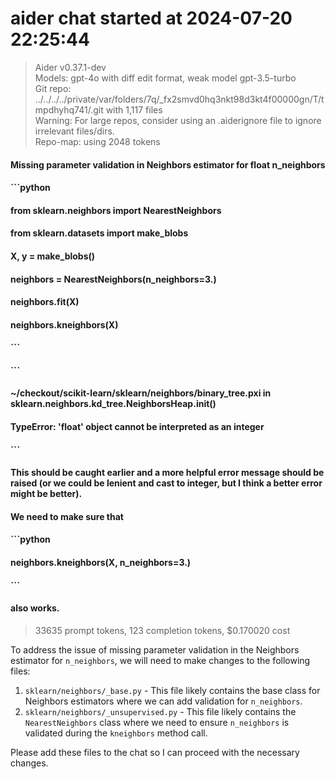 
# aider chat started at 2024-07-20 22:25:44

> Aider v0.37.1-dev  
> Models: gpt-4o with diff edit format, weak model gpt-3.5-turbo  
> Git repo: ../../../../private/var/folders/7q/_fx2smvd0hq3nkt98d3kt4f00000gn/T/tmpdhyhq741/.git with 1,117 files  
> Warning: For large repos, consider using an .aiderignore file to ignore irrelevant files/dirs.  
> Repo-map: using 2048 tokens  

#### Missing parameter validation in Neighbors estimator for float n_neighbors  
#### ```python  
#### from sklearn.neighbors import NearestNeighbors  
#### from sklearn.datasets import make_blobs  
#### X, y = make_blobs()  
#### neighbors = NearestNeighbors(n_neighbors=3.)  
#### neighbors.fit(X)  
#### neighbors.kneighbors(X)  
#### ```  
#### ```  
#### ~/checkout/scikit-learn/sklearn/neighbors/binary_tree.pxi in sklearn.neighbors.kd_tree.NeighborsHeap.__init__()  
####   
#### TypeError: 'float' object cannot be interpreted as an integer  
#### ```  
#### This should be caught earlier and a more helpful error message should be raised (or we could be lenient and cast to integer, but I think a better error might be better).  
####   
#### We need to make sure that   
#### ```python  
#### neighbors.kneighbors(X, n_neighbors=3.)  
#### ```  
#### also works.  
> 33635 prompt tokens, 123 completion tokens, $0.170020 cost  

To address the issue of missing parameter validation in the Neighbors estimator for `n_neighbors`, we will need to make changes to the following files:

1. `sklearn/neighbors/_base.py` - This file likely contains the base class for Neighbors estimators where we can add validation for `n_neighbors`.
2. `sklearn/neighbors/_unsupervised.py` - This file likely contains the `NearestNeighbors` class where we need to ensure `n_neighbors` is validated during the `kneighbors` method call.

Please add these files to the chat so I can proceed with the necessary changes.

